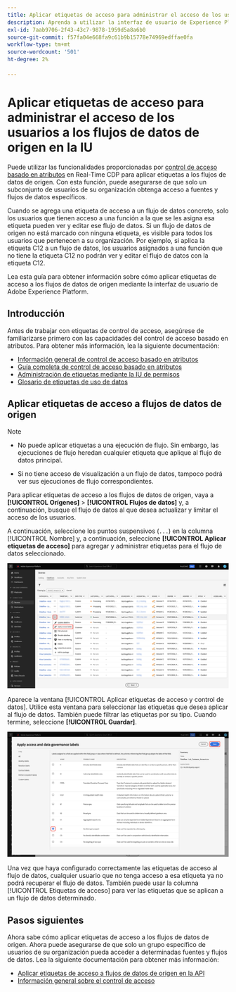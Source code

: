 ```yaml
---
title: Aplicar etiquetas de acceso para administrar el acceso de los usuarios a los flujos de datos de origen en la IU
description: Aprenda a utilizar la interfaz de usuario de Experience Platform para aplicar etiquetas de acceso y administrar el acceso de los usuarios a los flujos de datos de origen.
exl-id: 7aab9706-2f43-43c7-9878-1959d5a8a6b0
source-git-commit: f57fa04e668fa9c61b9b15778e74969edffae0fa
workflow-type: tm+mt
source-wordcount: '501'
ht-degree: 2%

---
```


# Aplicar etiquetas de acceso para administrar el acceso de los usuarios a los flujos de datos de origen en la IU

Puede utilizar las funcionalidades proporcionadas por [control de acceso basado en atributos](../../../access-control/abac/overview.md) en Real-Time CDP para aplicar etiquetas a los flujos de datos de origen. Con esta función, puede asegurarse de que solo un subconjunto de usuarios de su organización obtenga acceso a fuentes y flujos de datos específicos.

Cuando se agrega una etiqueta de acceso a un flujo de datos concreto, solo los usuarios que tienen acceso a una función a la que se les asigna esa etiqueta pueden ver y editar ese flujo de datos. Si un flujo de datos de origen no está marcado con ninguna etiqueta, es visible para todos los usuarios que pertenecen a su organización. Por ejemplo, si aplica la etiqueta C12 a un flujo de datos, los usuarios asignados a una función que no tiene la etiqueta C12 no podrán ver y editar el flujo de datos con la etiqueta C12.

Lea esta guía para obtener información sobre cómo aplicar etiquetas de acceso a los flujos de datos de origen mediante la interfaz de usuario de Adobe Experience Platform.

## Introducción 

Antes de trabajar con etiquetas de control de acceso, asegúrese de familiarizarse primero con las capacidades del control de acceso basado en atributos. Para obtener más información, lea la siguiente documentación:

* [Información general de control de acceso basado en atributos](../../../access-control/abac/overview.md)
* [Guía completa de control de acceso basado en atributos](../../../access-control/abac/end-to-end-guide.md)
* [Administración de etiquetas mediante la IU de permisos](../../../access-control/abac/ui/labels.md)
* [Glosario de etiquetas de uso de datos](../../../data-governance/labels/reference.md)

## Aplicar etiquetas de acceso a flujos de datos de origen

>[!NOTE]
>
>* No puede aplicar etiquetas a una ejecución de flujo. Sin embargo, las ejecuciones de flujo heredan cualquier etiqueta que aplique al flujo de datos principal.
>
>* Si no tiene acceso de visualización a un flujo de datos, tampoco podrá ver sus ejecuciones de flujo correspondientes.

Para aplicar etiquetas de acceso a los flujos de datos de origen, vaya a **[!UICONTROL Orígenes]** > **[!UICONTROL Flujos de datos]** y, a continuación, busque el flujo de datos al que desea actualizar y limitar el acceso de los usuarios.

A continuación, seleccione los puntos suspensivos (`...`) en la columna [!UICONTROL Nombre] y, a continuación, seleccione **[!UICONTROL Aplicar etiquetas de acceso]** para agregar y administrar etiquetas para el flujo de datos seleccionado.

![La página de flujos de datos en orígenes con la opción &quot;Aplicar etiquetas de acceso&quot; seleccionada.](../../images/tutorials/labels/apply_access_labels.png)

Aparece la ventana [!UICONTROL Aplicar etiquetas de acceso y control de datos]. Utilice esta ventana para seleccionar las etiquetas que desea aplicar al flujo de datos. También puede filtrar las etiquetas por su tipo. Cuando termine, seleccione **[!UICONTROL Guardar]**.

![Ventana de etiquetas de control de datos con la etiqueta C2 seleccionada.](../../images/tutorials/labels/labels_window.png)

Una vez que haya configurado correctamente las etiquetas de acceso al flujo de datos, cualquier usuario que no tenga acceso a esa etiqueta ya no podrá recuperar el flujo de datos. También puede usar la columna [!UICONTROL Etiquetas de acceso] para ver las etiquetas que se aplican a un flujo de datos determinado.

## Pasos siguientes

Ahora sabe cómo aplicar etiquetas de acceso a los flujos de datos de origen. Ahora puede asegurarse de que solo un grupo específico de usuarios de su organización pueda acceder a determinadas fuentes y flujos de datos. Lea la siguiente documentación para obtener más información:

* [Aplicar etiquetas de acceso a flujos de datos de origen en la API](../api/labels.md)
* [Información general sobre el control de acceso](../../../access-control/home.md)
